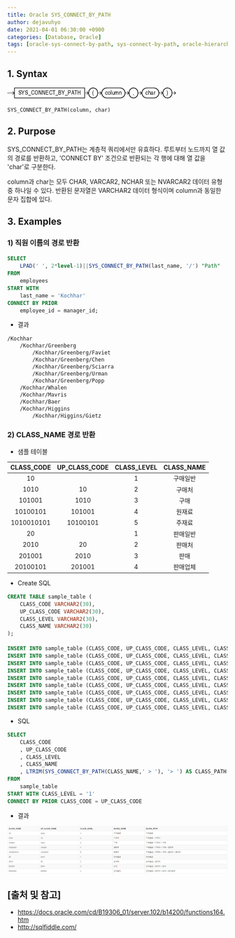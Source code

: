 ```yaml
---
title: Oracle SYS_CONNECT_BY_PATH
author: dejavuhyo
date: 2021-04-01 06:30:00 +0900
categories: [Database, Oracle]
tags: [oracle-sys-connect-by-path, sys-connect-by-path, oracle-hierarchical-function, 오라클-sys-connect-by-path, 오라클-hierarchical-function]
---
```


## 1. Syntax

![sys-connect-by-path](/assets/img/2021-04-01-oracle-sys-connect-by-path/sys-connect-by-path.gif)

```text
SYS_CONNECT_BY_PATH(column, char)
```

## 2. Purpose
SYS_CONNECT_BY_PATH는 계층적 쿼리에서만 유효하다. 루트부터 노드까지 열 값의 경로를 반환하고, 'CONNECT BY' 조건으로 반환되는 각 행에 대해 열 값을 'char'로 구분한다.

column과 char는 모두 CHAR, VARCAR2, NCHAR 또는 NVARCAR2 데이터 유형 중 하나일 수 있다. 반환된 문자열은 VARCHAR2 데이터 형식이며 column과 동일한 문자 집합에 있다.

## 3. Examples

### 1) 직원 이름의 경로 반환

```sql
SELECT
    LPAD(' ', 2*level-1)||SYS_CONNECT_BY_PATH(last_name, '/') "Path"
FROM
    employees
START WITH
    last_name = 'Kochhar'
CONNECT BY PRIOR
    employee_id = manager_id;
```

* 결과

```text
/Kochhar
    /Kochhar/Greenberg
        /Kochhar/Greenberg/Faviet
        /Kochhar/Greenberg/Chen
        /Kochhar/Greenberg/Sciarra
        /Kochhar/Greenberg/Urman
        /Kochhar/Greenberg/Popp
    /Kochhar/Whalen
    /Kochhar/Mavris
    /Kochhar/Baer
    /Kochhar/Higgins
        /Kochhar/Higgins/Gietz
```

### 2) CLASS_NAME 경로 반환

* 샘플 테이블

| CLASS_CODE | UP_CLASS_CODE | CLASS_LEVEL | CLASS_NAME |
|:---:|:---:|:---:|:---:|
| 10 |  | 1 | 구매일반 |
| 1010 | 10 | 2 | 구매처 |
| 101001 | 1010 | 3 | 구매 |
| 10100101 | 101001 | 4 | 원재료 |
| 1010010101 | 10100101 | 5 | 주재료 |
| 20 |  | 1 | 판매일반 |
| 2010 | 20 | 2 | 판매처 |
| 201001 | 2010 | 3 | 판매 |
| 20100101 | 201001 | 4 | 판매업체 |

* Create SQL

```sql
CREATE TABLE sample_table (
    CLASS_CODE VARCHAR2(30),
    UP_CLASS_CODE VARCHAR2(30),
    CLASS_LEVEL VARCHAR2(30),
    CLASS_NAME VARCHAR2(30)
);

INSERT INTO sample_table (CLASS_CODE, UP_CLASS_CODE, CLASS_LEVEL, CLASS_NAME) VALUES ('10', '', '1', '구매일반');
INSERT INTO sample_table (CLASS_CODE, UP_CLASS_CODE, CLASS_LEVEL, CLASS_NAME) VALUES ('1010', '10', '2', '구매처');
INSERT INTO sample_table (CLASS_CODE, UP_CLASS_CODE, CLASS_LEVEL, CLASS_NAME) VALUES ('101001', '1010', '3', '구매');
INSERT INTO sample_table (CLASS_CODE, UP_CLASS_CODE, CLASS_LEVEL, CLASS_NAME) VALUES ('10100101', '101001', '4', '원재료');
INSERT INTO sample_table (CLASS_CODE, UP_CLASS_CODE, CLASS_LEVEL, CLASS_NAME) VALUES ('1010010101', '10100101', '5', '주재료');
INSERT INTO sample_table (CLASS_CODE, UP_CLASS_CODE, CLASS_LEVEL, CLASS_NAME) VALUES ('20', '', '1', '판매일반');
INSERT INTO sample_table (CLASS_CODE, UP_CLASS_CODE, CLASS_LEVEL, CLASS_NAME) VALUES ('2010', '20', '2', '판매처');
INSERT INTO sample_table (CLASS_CODE, UP_CLASS_CODE, CLASS_LEVEL, CLASS_NAME) VALUES ('201001', '2010', '3', '판매');
INSERT INTO sample_table (CLASS_CODE, UP_CLASS_CODE, CLASS_LEVEL, CLASS_NAME) VALUES ('20100101', '201001', '4', '판매업체');
```

* SQL

```sql
SELECT
    CLASS_CODE
    , UP_CLASS_CODE
    , CLASS_LEVEL
    , CLASS_NAME  
    , LTRIM(SYS_CONNECT_BY_PATH(CLASS_NAME,' > '), '> ') AS CLASS_PATH
FROM
    sample_table
START WITH CLASS_LEVEL = '1'
CONNECT BY PRIOR CLASS_CODE = UP_CLASS_CODE
```

* 결과

![sys-connect-by-path-example](/assets/img/2021-04-01-oracle-sys-connect-by-path/sys-connect-by-path-example.png)

## [출처 및 참고]
* <https://docs.oracle.com/cd/B19306_01/server.102/b14200/functions164.htm>
* <http://sqlfiddle.com/>
